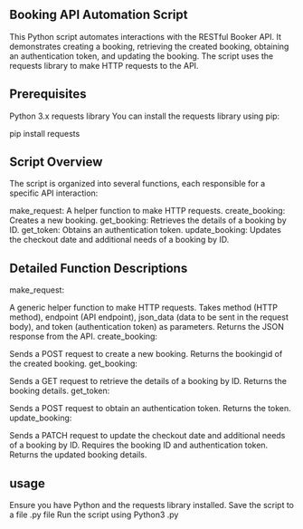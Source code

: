 
## Booking API Automation Script
This Python script automates interactions with the RESTful Booker API. It demonstrates creating a booking, retrieving the created booking, obtaining an authentication token, and updating the booking. The script uses the requests library to make HTTP requests to the API.

## Prerequisites
Python 3.x
requests library
You can install the requests library using pip:

pip install requests

## Script Overview
The script is organized into several functions, each responsible for a specific API interaction:

make_request: A helper function to make HTTP requests.
create_booking: Creates a new booking.
get_booking: Retrieves the details of a booking by ID.
get_token: Obtains an authentication token.
update_booking: Updates the checkout date and additional needs of a booking by ID.

## Detailed Function Descriptions
make_request:

A generic helper function to make HTTP requests.
Takes method (HTTP method), endpoint (API endpoint), json_data (data to be sent in the request body), and token (authentication token) as parameters.
Returns the JSON response from the API.
create_booking:

Sends a POST request to create a new booking.
Returns the bookingid of the created booking.
get_booking:

Sends a GET request to retrieve the details of a booking by ID.
Returns the booking details.
get_token:

Sends a POST request to obtain an authentication token.
Returns the token.
update_booking:

Sends a PATCH request to update the checkout date and additional needs of a booking by ID.
Requires the booking ID and authentication token.
Returns the updated booking details.

## usage

Ensure you have Python and the requests library installed.
Save the script to a file .py file
Run the script using Python3 <filename>.py